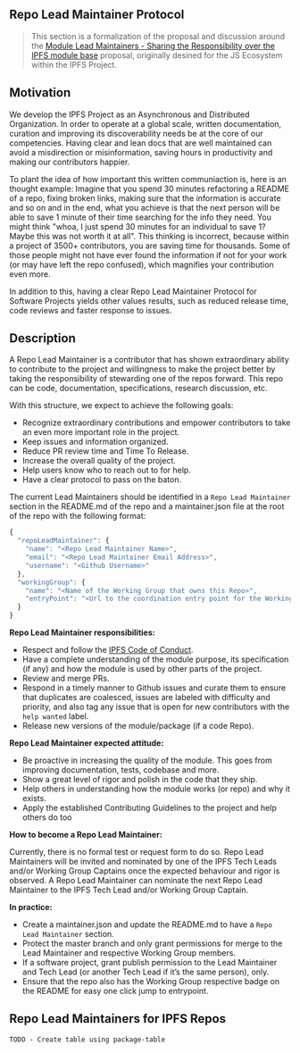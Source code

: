 ## Repo Lead Maintainer Protocol

> This section is a formalization of the proposal and discussion around the [Module Lead Maintainers - Sharing the Responsibility over the IPFS module base](https://github.com/ipfs/pm/issues/600) proposal, originally desined for the JS Ecosystem within the IPFS Project.

## Motivation

We develop the IPFS Project as an Asynchronous and Distributed Organization. In order to operate at a global scale, written documentation, curation and improving its discoverability needs be at the core of our competencies. Having clear and lean docs that are well maintained can avoid a misdirection or misinformation, saving hours in productivity and making our contributors happier.

To plant the idea of how important this written communiaction is, here is an thought example: Imagine that you spend 30 minutes refactoring a README of a repo, fixing broken links, making sure that the information is accurate and so on and in the end, what you achieve is that the next person will be able to save 1 minute of their time searching for the info they need. You might think "whoa, I just spend 30 minutes for an individual to save 1? Maybe this was not worth it at all". This thinking is incorrect, because within a project of 3500+ contributors, you are saving time for thousands. Some of those people might not have ever found the information if not for your work (or may have left the repo confused), which magnifies your contribution even more.

In addition to this, having a clear Repo Lead Maintainer Protocol for Software Projects yields other values results, such as reduced release time, code reviews and faster response to issues.

## Description

A Repo Lead Maintainer is a contributor that has shown extraordinary ability to contribute to the project and willingness to make the project better by taking the responsibility of stewarding one of the repos forward. This repo can be code, documentation, specifications, research discussion, etc.

With this structure, we expect to achieve the following goals:

- Recognize extraordinary contributions and empower contributors to take an even more important role in the project.
- Keep issues and information organized.
- Reduce PR review time and Time To Release.
- Increase the overall quality of the project.
- Help users know who to reach out to for help.
- Have a clear protocol to pass on the baton.

The current Lead Maintainers should be identified in a `Repo Lead Maintainer` section in the README.md of the repo and a maintainer.json file at the root of the repo with the following format:

```JavaScript
{
  "repoLeadMaintainer": {
    "name": "<Repo Lead Maintainer Name>",
    "email": "<Repo Lead Maintainer Email Address>",
    "username": "<Github Username>"
  },
  "workingGroup": {
    "name": "<Name of the Working Group that owns this Repo>",
    "entryPoint": "<Url to the coordination entry point for the Working Group>"
  }
}
```

**Repo Lead Maintainer responsibilities:**

- Respect and follow the [IPFS Code of Conduct](https://github.com/ipfs/community/blob/master/code-of-conduct.md).
- Have a complete understanding of the module purpose, its specification (if any) and how the module is used by other parts of the project.
- Review and merge PRs.
- Respond in a timely manner to Github issues and curate them to ensure that duplicates are coalesced, issues are labeled with difficulty and priority, and also tag any issue that is open for new contributors with the `help wanted` label.
- Release new versions of the module/package (if a code Repo).

**Repo Lead Maintainer expected attitude:**

- Be proactive in increasing the quality of the module. This goes from improving documentation, tests, codebase and more.
- Show a great level of rigor and polish in the code that they ship.
- Help others in understanding how the module works (or repo) and why it exists.
- Apply the established Contributing Guidelines to the project and help others do too

**How to become a Repo Lead Maintainer:**

Currently, there is no formal test or request form to do so. Repo Lead Maintainers will be invited and nominated by one of the IPFS Tech Leads and/or Working Group Captains once the expected behaviour and rigor is observed. A Repo Lead Maintainer can nominate the next Repo Lead Maintainer to the IPFS Tech Lead and/or Working Group Captain.

**In practice:**

- Create a maintainer.json and update the README.md to have a `Repo Lead Maintainer` section.
- Protect the master branch and only grant permissions for merge to the Lead Maintainer and respective Working Group members.
- If a software project, grant publish permission to the Lead Maintainer and Tech Lead (or another Tech Lead if it’s the same person), only.
- Ensure that the repo also has the Working Group respective badge on the README for easy one click jump to entrypoint.

## Repo Lead Maintainers for IPFS Repos

```
TODO - Create table using package-table
```
